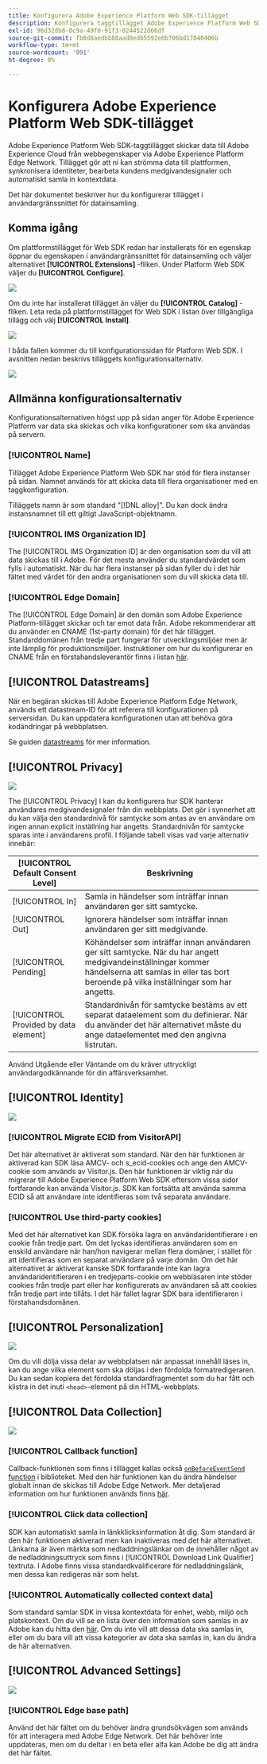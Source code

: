 ```yaml
---
title: Konfigurera Adobe Experience Platform Web SDK-tillägget
description: Konfigurera taggtillägget Adobe Experience Platform Web SDK i användargränssnittet för datainsamling.
exl-id: 96d32db8-0c9a-49f0-91f3-0244522d66df
source-git-commit: fb0d8aedbb88aad8ed65592e0b706bd17840406b
workflow-type: tm+mt
source-wordcount: '991'
ht-degree: 0%

---
```


# Konfigurera Adobe Experience Platform Web SDK-tillägget

Adobe Experience Platform Web SDK-taggtillägget skickar data till Adobe Experience Cloud från webbegenskaper via Adobe Experience Platform Edge Network. Tillägget gör att ni kan strömma data till plattformen, synkronisera identiteter, bearbeta kundens medgivandesignaler och automatiskt samla in kontextdata.

Det här dokumentet beskriver hur du konfigurerar tillägget i användargränssnittet för datainsamling.

## Komma igång

Om plattformstillägget för Web SDK redan har installerats för en egenskap öppnar du egenskapen i användargränssnittet för datainsamling och väljer alternativet **[!UICONTROL Extensions]** -fliken. Under Platform Web SDK väljer du **[!UICONTROL Configure]**.

![](../images/extension/overview/configure.png)

Om du inte har installerat tillägget än väljer du **[!UICONTROL Catalog]** -fliken. Leta reda på plattformstillägget för Web SDK i listan över tillgängliga tillägg och välj **[!UICONTROL Install]**.

![](../images/extension/overview/install.png)

I båda fallen kommer du till konfigurationssidan för Platform Web SDK. I avsnitten nedan beskrivs tilläggets konfigurationsalternativ.

![](../images/extension/overview/config-screen.png)

## Allmänna konfigurationsalternativ

Konfigurationsalternativen högst upp på sidan anger för Adobe Experience Platform var data ska skickas och vilka konfigurationer som ska användas på servern.

### [!UICONTROL Name]

Tillägget Adobe Experience Platform Web SDK har stöd för flera instanser på sidan. Namnet används för att skicka data till flera organisationer med en taggkonfiguration.

Tilläggets namn är som standard &quot;[!DNL alloy]&quot;. Du kan dock ändra instansnamnet till ett giltigt JavaScript-objektnamn.

### **[!UICONTROL IMS Organization ID]**

The [!UICONTROL IMS Organization ID] är den organisation som du vill att data skickas till i Adobe. För det mesta använder du standardvärdet som fylls i automatiskt. När du har flera instanser på sidan fyller du i det här fältet med värdet för den andra organisationen som du vill skicka data till.

### **[!UICONTROL Edge Domain]**

The [!UICONTROL Edge Domain] är den domän som Adobe Experience Platform-tillägget skickar och tar emot data från. Adobe rekommenderar att du använder en CNAME (1st-party domain) för det här tillägget. Standarddomänen från tredje part fungerar för utvecklingsmiljöer men är inte lämplig för produktionsmiljöer. Instruktioner om hur du konfigurerar en CNAME från en förstahandsleverantör finns i listan [här](https://experienceleague.adobe.com/docs/core-services/interface/ec-cookies/cookies-first-party.html).

## [!UICONTROL Datastreams]

När en begäran skickas till Adobe Experience Platform Edge Network, används ett datastream-ID för att referera till konfigurationen på serversidan. Du kan uppdatera konfigurationen utan att behöva göra kodändringar på webbplatsen.

Se guiden [datastreams](../datastreams/overview.md) för mer information.


## [!UICONTROL Privacy]

![](../images/extension/overview/privacy.png)

The [!UICONTROL Privacy] I kan du konfigurera hur SDK hanterar användares medgivandesignaler från din webbplats. Det gör i synnerhet att du kan välja den standardnivå för samtycke som antas av en användare om ingen annan explicit inställning har angetts. Standardnivån för samtycke sparas inte i användarens profil. I följande tabell visas vad varje alternativ innebär:

| [!UICONTROL Default Consent Level] | Beskrivning |
| --- | --- |
| [!UICONTROL In] | Samla in händelser som inträffar innan användaren ger sitt samtycke. |
| [!UICONTROL Out] | Ignorera händelser som inträffar innan användaren ger sitt medgivande. |
| [!UICONTROL Pending] | Köhändelser som inträffar innan användaren ger sitt samtycke. När du har angett medgivandeinställningar kommer händelserna att samlas in eller tas bort beroende på vilka inställningar som har angetts. |
| [!UICONTROL Provided by data element] | Standardnivån för samtycke bestäms av ett separat dataelement som du definierar. När du använder det här alternativet måste du ange dataelementet med den angivna listrutan. |

Använd Utgående eller Väntande om du kräver uttryckligt användargodkännande för din affärsverksamhet.

## [!UICONTROL Identity]

![](../images/extension/overview/identity.png)

### [!UICONTROL Migrate ECID from VisitorAPI]

Det här alternativet är aktiverat som standard. När den här funktionen är aktiverad kan SDK läsa AMCV- och s_ecid-cookies och ange den AMCV-cookie som används av Visitor.js. Den här funktionen är viktig när du migrerar till Adobe Experience Platform Web SDK eftersom vissa sidor fortfarande kan använda Visitor.js. SDK kan fortsätta att använda samma ECID så att användare inte identifieras som två separata användare.

### [!UICONTROL Use third-party cookies]

Med det här alternativet kan SDK försöka lagra en användaridentifierare i en cookie från tredje part. Om det lyckas identifieras användaren som en enskild användare när han/hon navigerar mellan flera domäner, i stället för att identifieras som en separat användare på varje domän. Om det här alternativet är aktiverat kanske SDK fortfarande inte kan lagra användaridentifieraren i en tredjeparts-cookie om webbläsaren inte stöder cookies från tredje part eller har konfigurerats av användaren så att cookies från tredje part inte tillåts. I det här fallet lagrar SDK bara identifieraren i förstahandsdomänen.

## [!UICONTROL Personalization]

![](../images/extension/overview/personalization.png)

Om du vill dölja vissa delar av webbplatsen när anpassat innehåll läses in, kan du ange vilka element som ska döljas i den fördolda formatredigeraren. Du kan sedan kopiera det fördolda standardfragmentet som du har fått och klistra in det inuti `<head>`-element på din HTML-webbplats.

## [!UICONTROL Data Collection]

![](../images/extension/overview/data-collection.png)

### [!UICONTROL Callback function]

Callback-funktionen som finns i tillägget kallas också [`onBeforeEventSend` function](https://experienceleague.adobe.com/docs/experience-platform/edge/fundamentals/configuring-the-sdk.html?lang=en) i biblioteket. Med den här funktionen kan du ändra händelser globalt innan de skickas till Adobe Edge Network. Mer detaljerad information om hur funktionen används finns [här](https://experienceleague.adobe.com/docs/experience-platform/edge/fundamentals/tracking-events.html?lang=en#modifying-events-globally).

### [!UICONTROL Click data collection]

SDK kan automatiskt samla in länkklicksinformation åt dig. Som standard är den här funktionen aktiverad men kan inaktiveras med det här alternativet. Länkarna är även märkta som nedladdningslänkar om de innehåller något av de nedladdningsuttryck som finns i [!UICONTROL Download Link Qualifier] textruta. I Adobe finns vissa standardkvalificerare för nedladdningslänk, men dessa kan redigeras när som helst.

### [!UICONTROL Automatically collected context data]

Som standard samlar SDK in vissa kontextdata för enhet, webb, miljö och platskontext. Om du vill se en lista över den information som samlas in av Adobe kan du hitta den [här](https://experienceleague.adobe.com/docs/experience-platform/edge/data-collection/automatic-information.html?lang=en). Om du inte vill att dessa data ska samlas in, eller om du bara vill att vissa kategorier av data ska samlas in, kan du ändra de här alternativen.

## [!UICONTROL Advanced Settings]

![](../images/extension/overview/advanced-settings.png)

### [!UICONTROL Edge base path]

Använd det här fältet om du behöver ändra grundsökvägen som används för att interagera med Adobe Edge Network. Det här behöver inte uppdateras, men om du deltar i en beta eller alfa kan Adobe be dig att ändra det här fältet.
